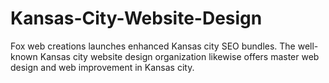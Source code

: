 Kansas-City-Website-Design
==========================

Fox web creations launches enhanced Kansas city SEO bundles. The well-known Kansas city website design organization likewise offers master web design and web improvement in Kansas city.
